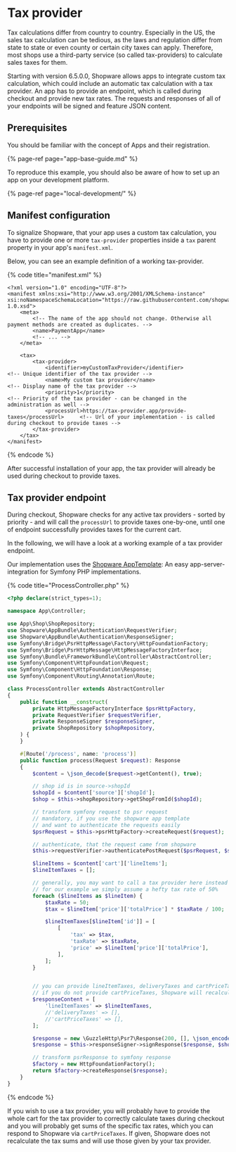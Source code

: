 # Tax provider

Tax calculations differ from country to country. Especially in the US, the sales tax calculation can be tedious, as the laws and regulation differ from state to state or even county or certain city taxes can apply. Therefore, most shops use a third-party service (so called tax-providers) to calculate sales taxes for them.

Starting with version 6.5.0.0, Shopware allows apps to integrate custom tax calculation, which could include an automatic tax calculation with a tax provider. An app has to provide an endpoint, which is called during checkout and provide new tax rates. The requests and responses of all of your endpoints will be signed and feature JSON content.

## Prerequisites

You should be familiar with the concept of Apps and their registration.

{% page-ref page="app-base-guide.md" %}

To reproduce this example, you should also be aware of how to set up an app on your development platform.

{% page-ref page="local-development/" %}

## Manifest configuration

To signalize Shopware, that your app uses a custom tax calculation, you have to provide one or more `tax-provider` properties inside a `tax` parent property in your app's `manifest.xml`.

Below, you can see an example definition of a working tax-provider.

{% code title="manifest.xml" %}

```markup
<?xml version="1.0" encoding="UTF-8"?>
<manifest xmlns:xsi="http://www.w3.org/2001/XMLSchema-instance" xsi:noNamespaceSchemaLocation="https://raw.githubusercontent.com/shopware/platform/trunk/src/Core/Framework/App/Manifest/Schema/manifest-1.0.xsd">
    <meta>
        <!-- The name of the app should not change. Otherwise all payment methods are created as duplicates. -->
        <name>PaymentApp</name>
        <!-- ... -->
    </meta>
    
    <tax>
        <tax-provider>
            <identifier>myCustomTaxProvider</identifier>                        <!-- Unique identifier of the tax provider -->
            <name>My custom tax provider</name>                                 <!-- Display name of the tax provider -->    
            <priority>1</priority>                                              <!-- Priority of the tax provider - can be changed in the administration as well -->
            <processUrl>https://tax-provider.app/provide-taxes</processUrl>     <!-- Url of your implementation - is called during checkout to provide taxes -->
        </tax-provider>
    </tax>
</manifest>
```

{% endcode %}

After successful installation of your app, the tax provider will already be used during checkout to provide taxes.

## Tax provider endpoint

During checkout, Shopware checks for any active tax providers - sorted by priority - and will call the `processUrl` to provide taxes one-by-one, until one of endpoint successfully provides taxes for the current cart.

In the following, we will have a look at a working example of a tax provider endpoint.

Our implementation uses the [Shopware AppTemplate](https://github.com/shopware/AppTemplate): An easy app-server-integration for Symfony PHP implementations.

{% code title="ProcessController.php" %}

```php
<?php declare(strict_types=1);

namespace App\Controller;

use App\Shop\ShopRepository;
use Shopware\AppBundle\Authentication\RequestVerifier;
use Shopware\AppBundle\Authentication\ResponseSigner;
use Symfony\Bridge\PsrHttpMessage\Factory\HttpFoundationFactory;
use Symfony\Bridge\PsrHttpMessage\HttpMessageFactoryInterface;
use Symfony\Bundle\FrameworkBundle\Controller\AbstractController;
use Symfony\Component\HttpFoundation\Request;
use Symfony\Component\HttpFoundation\Response;
use Symfony\Component\Routing\Annotation\Route;

class ProcessController extends AbstractController
{
    public function __construct(
        private HttpMessageFactoryInterface $psrHttpFactory,
        private RequestVerifier $requestVerifier,
        private ResponseSigner $responseSigner,
        private ShopRepository $shopRepository,
    ) {
    }

    #[Route('/process', name: 'process')]
    public function process(Request $request): Response
    {
        $content = \json_decode($request->getContent(), true);

        // shop id is in source->shopId
        $shopId = $content['source']['shopId'];
        $shop = $this->shopRepository->getShopFromId($shopId);

        // transform symfony request to psr request
        // mandatory, if you use the shopware app template
        // and want to authenticate the requests easily
        $psrRequest = $this->psrHttpFactory->createRequest($request);

        // authenticate, that the request came from shopware
        $this->requestVerifier->authenticatePostRequest($psrRequest, $shop);

        $lineItems = $content['cart']['lineItems'];
        $lineItemTaxes = [];

        // generally, you may want to call a tax provider here instead
        // for our example we simply assume a hefty tax rate of 50%
        foreach ($lineItems as $lineItem) {
            $taxRate = 50;
            $tax = $lineItem['price']['totalPrice'] * $taxRate / 100;

            $lineItemTaxes[$lineItem['id']] = [
                [
                    'tax' => $tax,
                    'taxRate' => $taxRate,
                    'price' => $lineItem['price']['totalPrice'],
                ],
            ];
        }


        // you can provide lineItemTaxes, deliveryTaxes and cartPriceTaxes
        // if you do not provide cartPriceTaxes, Shopware will recalculate them according to your provided taxes
        $responseContent = [
            'lineItemTaxes' => $lineItemTaxes,
            //'deliveryTaxes' => [],
            //'cartPriceTaxes' => [],
        ];

        $response = new \GuzzleHttp\Psr7\Response(200, [], \json_encode($responseContent));
        $response = $this->responseSigner->signResponse($response, $shop);

        // transform psrResponse to symfony response
        $factory = new HttpFoundationFactory();
        return $factory->createResponse($response);
    }
}
```

{% endcode %}

If you wish to use a tax provider, you will probably have to provide the whole cart for the tax provider to correctly calculate taxes during checkout and you will probably get sums of the specific tax rates, which you can respond to Shopware via `cartPriceTaxes`. If given, Shopware does not recalculate the tax sums and will use those given by your tax provider.

